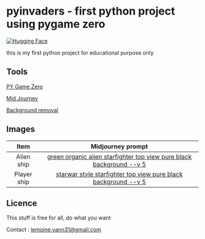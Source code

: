 # pyinvaders - first python project using pygame zero

[![Hugging Face](https://img.shields.io/badge/%F0%9F%A4%97%20Hugging%20Face-blue)](https://github.com/lemoine-yann)

this is my first python project for educational purpose only

## Tools
[PY Game Zero](https://pgzero-french.readthedocs.io)

[Mid Journey](https://www.midjourney.com/app/)

[Background removal](https://hotpot.ai/remove-background)

## Images

|    Item     |                             Midjourney prompt                             |
|:-----------:|:-------------------------------------------------------------------------:|
| Alien ship  | [green organic alien starfighter top view pure black background --v 5 ]() |
| Player ship |    [starwar style starfighter top view pure black background --v 5]()     |

## Licence

This stuff is free for all, do what you want

Contact : [lemoine.yann31@gmail.com](mailto:lemoine.yann31@gmail.com)
